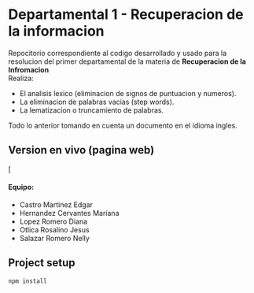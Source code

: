 # Departamental 1 - Recuperacion de la informacion

Repocitorio correspondiente al codigo desarrollado y usado para la resolucion del primer departamental de la materia de **Recuperacion de la Infromacion**  
Realiza:  
- El analisis lexico (eliminacion de signos de puntuacion y numeros).
- La eliminacion de palabras vacias (step words).
- La lematizacion o truncamiento de palabras.

Todo lo anterior tomando en cuenta un documento en el idioma ingles.

## Version en vivo (pagina web)
[

#### Equipo:
- Castro Martinez Edgar
- Hernandez Cervantes Mariana
- Lopez Romero Diana
- Otlica Rosalino Jesus
- Salazar Romero Nelly

## Project setup
```
npm install
```

